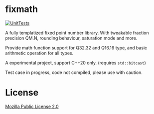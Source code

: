 # fixmath

[![UnitTests](https://github.com/MichaelSuen-thePointer/fixmath/actions/workflows/cmake.yml/badge.svg?branch=master)](https://github.com/MichaelSuen-thePointer/fixmath/actions/workflows/cmake.yml)

A fully templatized fixed point number library. With tweakable fraction precision QM.N, rounding behaviour, saturation mode and more.

Provide math function support for Q32.32 and Q16.16 type, and basic arithmetic operation for all types.

A experimental project, support C++20 only. (requires `std::bitcast`)

Test case in progress, code not compiled, please use with caution.
# License

[Mozilla Public License 2.0](https://www.mozilla.org/en-US/MPL/2.0/)
